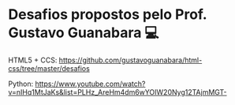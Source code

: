 # Desafios propostos pelo Prof. Gustavo Guanabara :computer:

HTML5 + CCS: https://github.com/gustavoguanabara/html-css/tree/master/desafios

Python: https://www.youtube.com/watch?v=nIHq1MtJaKs&list=PLHz_AreHm4dm6wYOIW20Nyg12TAjmMGT-
